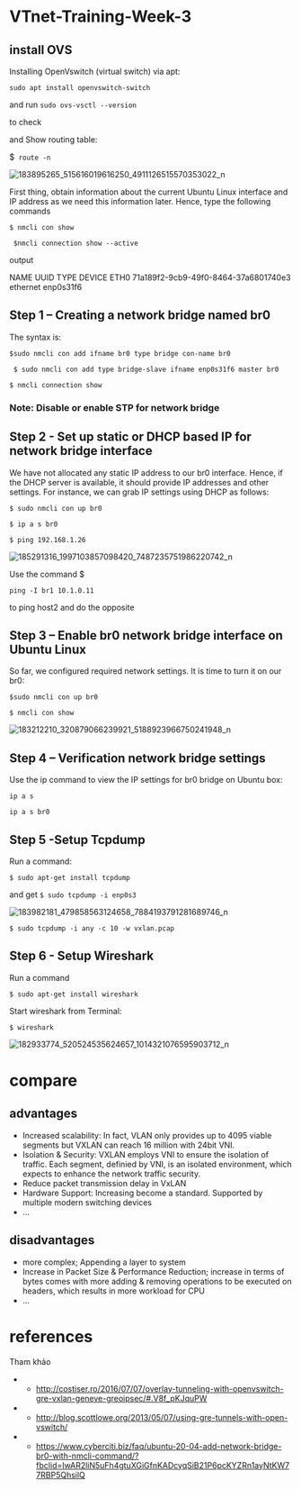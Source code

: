 # VTnet-Training-Week-3


## install OVS 


Installing OpenVswitch (virtual switch) via apt:

`sudo apt install openvswitch-switch`

and run 
`sudo ovs-vsctl --version `

to check

and Show routing table:

$` route -n`



![183895265_515616019616250_4911126515570353022_n](https://user-images.githubusercontent.com/83824403/119154789-b4628a80-ba7c-11eb-9f9c-f201e8a93cb4.gif)



First thing, obtain information about the current Ubuntu Linux interface and IP address as we need this information later. Hence, type the following commands

 `$ nmcli con show`
 
` $nmcli connection show --active`


output


NAME  UUID                                  TYPE      DEVICE 
ETH0  71a189f2-9cb9-49f0-8464-37a6801740e3  ethernet  enp0s31f6


## Step 1 – Creating a network bridge named br0


The syntax is:

` $sudo nmcli con add ifname br0 type bridge con-name br0 `

` $ sudo nmcli con add type bridge-slave ifname enp0s31f6 master br0`

`$ nmcli connection show`

### Note: Disable or enable STP for network bridge


## Step 2 - Set up static or DHCP based IP for network bridge interface


We have not allocated any static IP address to our br0 interface. Hence, if the DHCP server is available, it should provide IP addresses and other settings. For instance, we can grab IP settings using DHCP as follows:


`$ sudo nmcli con up br0`

`$ ip a s br0`

`$ ping 192.168.1.26`


![185291316_1997103857098420_7487235751986220742_n](https://user-images.githubusercontent.com/83824403/119154625-88470980-ba7c-11eb-8d9b-1e61a40226dd.jpg)


Use the command $ 

`ping -I br1 10.1.0.11 `

to ping host2 and do the opposite 

## Step 3 – Enable br0 network bridge interface on Ubuntu Linux


So far, we configured required network settings. It is time to turn it on our br0:

`$sudo nmcli con up br0`

 `$ nmcli con show`


![183212210_320879066239921_5188923966750241948_n](https://user-images.githubusercontent.com/83824403/119150986-25a03e80-ba79-11eb-802a-54775b54875c.gif)


## Step 4 – Verification network bridge settings

Use the ip command to view the IP settings for br0 bridge on Ubuntu box:

`ip a s`

 `ip a s br0`

## Step 5 -Setup Tcpdump

Run a command:

`$ sudo apt-get install tcpdump`

and get
`$ sudo tcpdump -i enp0s3`


![183982181_479858563124658_7884193791281689746_n](https://user-images.githubusercontent.com/83824403/119150876-099c9d00-ba79-11eb-9483-ebc0234a0062.gif)

`$ sudo tcpdump -i any -c 10 -w vxlan.pcap`

## Step 6 - Setup Wireshark

Run a command

`$ sudo apt-get install wireshark`

 Start wireshark from Terminal:
 
`$ wireshark`


![182933774_520524535624657_1014321076595903712_n](https://user-images.githubusercontent.com/83824403/119150784-f4c00980-ba78-11eb-8c60-7f630cc0f785.gif)



# compare

 ## advantages
 
+ Increased scalability: In fact, VLAN only provides up to 4095 viable segments but VXLAN can reach 16 million with 24bit VNI.
+ Isolation & Security: VXLAN employs VNI to ensure the isolation of traffic. Each segment, definied by VNI, is an isolated environment, which expects to enhance the network traffic security.
+ Reduce packet transmission delay in VxLAN 
+ Hardware Support: Increasing become a standard. Supported by multiple modern switching devices
+ ...

## disadvantages

+ more complex; Appending a layer to system
+ Increase in Packet Size & Performance Reduction; increase in terms of bytes comes with more adding & removing operations to be executed on headers, which results in more workload for CPU
+ ...

# references

 Tham khảo
 

+  - http://costiser.ro/2016/07/07/overlay-tunneling-with-openvswitch-gre-vxlan-geneve-greoipsec/#.V8f_pKJquPW
+ - http://blog.scottlowe.org/2013/05/07/using-gre-tunnels-with-open-vswitch/
+ - https://www.cyberciti.biz/faq/ubuntu-20-04-add-network-bridge-br0-with-nmcli-command/?fbclid=IwAR2liN5uFh4gtuXGiGfnKADcyqSiB21P6pcKYZRn1ayNtKW77RBP5QhsilQ


